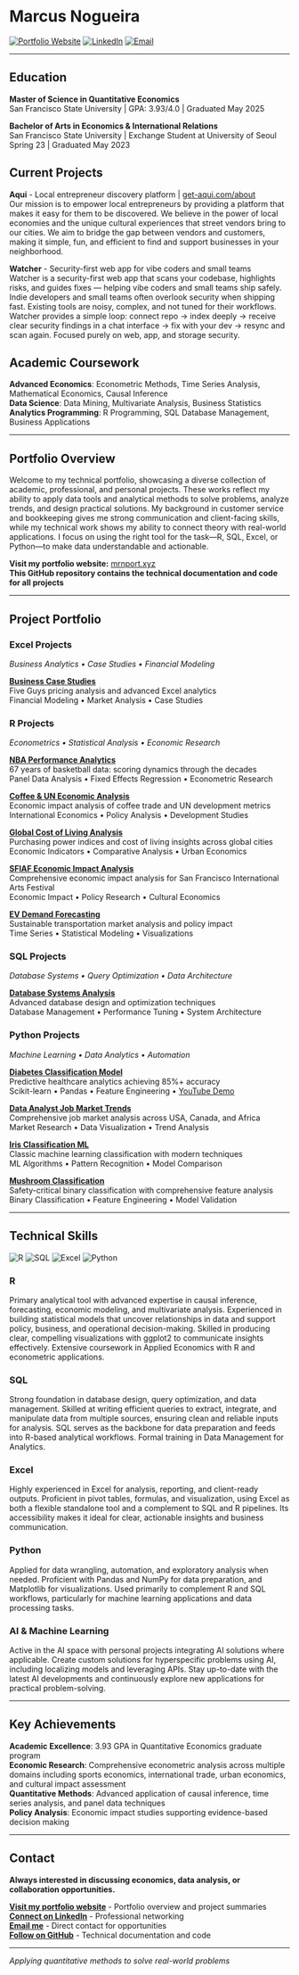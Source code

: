 # Marcus Nogueira

[![Portfolio Website](https://img.shields.io/badge/Portfolio-mrnport.xyz-blue?style=for-the-badge)](https://mrnport.xyz)
[![LinkedIn](https://img.shields.io/badge/LinkedIn-Connect-0077B5?style=for-the-badge&logo=linkedin)](https://linkedin.com/in/mrnsf)
[![Email](https://img.shields.io/badge/Email-Contact-D14836?style=for-the-badge&logo=gmail)](mailto:marcus.nogueira1@gmail.com)

---

## Education

**Master of Science in Quantitative Economics**  
San Francisco State University | GPA: 3.93/4.0 | Graduated May 2025

**Bachelor of Arts in Economics & International Relations**  
San Francisco State University | Exchange Student at University of Seoul Spring 23 | Graduated May 2023

## Current Projects

**Aqui** - Local entrepreneur discovery platform | [get-aqui.com/about](https://get-aqui.com/about)  
Our mission is to empower local entrepreneurs by providing a platform that makes it easy for them to be discovered. We believe in the power of local economies and the unique cultural experiences that street vendors bring to our cities. We aim to bridge the gap between vendors and customers, making it simple, fun, and efficient to find and support businesses in your neighborhood.

**Watcher** - Security-first web app for vibe coders and small teams  
Watcher is a security-first web app that scans your codebase, highlights risks, and guides fixes — helping vibe coders and small teams ship safely. Indie developers and small teams often overlook security when shipping fast. Existing tools are noisy, complex, and not tuned for their workflows. Watcher provides a simple loop: connect repo → index deeply → receive clear security findings in a chat interface → fix with your dev → resync and scan again. Focused purely on web, app, and storage security.

## Academic Coursework

**Advanced Economics**: Econometric Methods, Time Series Analysis, Mathematical Economics, Causal Inference  
**Data Science**: Data Mining, Multivariate Analysis, Business Statistics  
**Analytics Programming**: R Programming, SQL Database Management, Business Applications  

---

## Portfolio Overview

Welcome to my technical portfolio, showcasing a diverse collection of academic, professional, and personal projects. These works reflect my ability to apply data tools and analytical methods to solve problems, analyze trends, and design practical solutions. My background in customer service and bookkeeping gives me strong communication and client-facing skills, while my technical work shows my ability to connect theory with real-world applications. I focus on using the right tool for the task—R, SQL, Excel, or Python—to make data understandable and actionable.

**Visit my portfolio website:** [mrnport.xyz](https://mrnport.xyz)  
**This GitHub repository contains the technical documentation and code for all projects**

---

## Project Portfolio

### Excel Projects
*Business Analytics • Case Studies • Financial Modeling*

**[Business Case Studies](./Excel/)**  
Five Guys pricing analysis and advanced Excel analytics  
Financial Modeling • Market Analysis • Case Studies

### R Projects
*Econometrics • Statistical Analysis • Economic Research*

**[NBA Performance Analytics](./R/NBA_Performance_Analytics/)**  
67 years of basketball data: scoring dynamics through the decades  
Panel Data Analysis • Fixed Effects Regression • Econometric Research

**[Coffee & UN Economic Analysis](./R/)**  
Economic impact analysis of coffee trade and UN development metrics  
International Economics • Policy Analysis • Development Studies

**[Global Cost of Living Analysis](./R/)**  
Purchasing power indices and cost of living insights across global cities  
Economic Indicators • Comparative Analysis • Urban Economics

**[SFIAF Economic Impact Analysis](./R/SFIAF%20Impact%20Report/)**  
Comprehensive economic impact analysis for San Francisco International Arts Festival  
Economic Impact • Policy Research • Cultural Economics

**[EV Demand Forecasting](./Python/EV_Demand_Forecasting/)**  
Sustainable transportation market analysis and policy impact  
Time Series • Statistical Modeling • Visualizations

### SQL Projects
*Database Systems • Query Optimization • Data Architecture*

**[Database Systems Analysis](./SQL/)**  
Advanced database design and optimization techniques  
Database Management • Performance Tuning • System Architecture

### Python Projects
*Machine Learning • Data Analytics • Automation*

**[Diabetes Classification Model](./Python/Diabetes_Classification/)**  
Predictive healthcare analytics achieving 85%+ accuracy  
Scikit-learn • Pandas • Feature Engineering • [YouTube Demo](https://youtu.be/OM44Vbp7cq4)

**[Data Analyst Job Market Trends](./Python/Data%20Analyst%20Job%20Market%20Trends/)**  
Comprehensive job market analysis across USA, Canada, and Africa  
Market Research • Data Visualization • Trend Analysis


**[Iris Classification ML](./Python/Iris%20ML/)**  
Classic machine learning classification with modern techniques  
ML Algorithms • Pattern Recognition • Model Comparison

**[Mushroom Classification](./Python/Mushroom%20Classification/)**  
Safety-critical binary classification with comprehensive feature analysis  
Binary Classification • Feature Engineering • Model Validation

---

## Technical Skills

![R](https://img.shields.io/badge/R-276DC3?style=for-the-badge&logo=r&logoColor=white)
![SQL](https://img.shields.io/badge/SQL-4479A1?style=for-the-badge&logo=mysql&logoColor=white)
![Excel](https://img.shields.io/badge/Excel-217346?style=for-the-badge&logo=microsoft-excel&logoColor=white)
![Python](https://img.shields.io/badge/Python-3776AB?style=for-the-badge&logo=python&logoColor=white)

### R
Primary analytical tool with advanced expertise in causal inference, forecasting, economic modeling, and multivariate analysis. Experienced in building statistical models that uncover relationships in data and support policy, business, and operational decision-making. Skilled in producing clear, compelling visualizations with ggplot2 to communicate insights effectively. Extensive coursework in Applied Economics with R and econometric applications.

### SQL
Strong foundation in database design, query optimization, and data management. Skilled at writing efficient queries to extract, integrate, and manipulate data from multiple sources, ensuring clean and reliable inputs for analysis. SQL serves as the backbone for data preparation and feeds into R-based analytical workflows. Formal training in Data Management for Analytics.

### Excel
Highly experienced in Excel for analysis, reporting, and client-ready outputs. Proficient in pivot tables, formulas, and visualization, using Excel as both a flexible standalone tool and a complement to SQL and R pipelines. Its accessibility makes it ideal for clear, actionable insights and business communication.

### Python
Applied for data wrangling, automation, and exploratory analysis when needed. Proficient with Pandas and NumPy for data preparation, and Matplotlib for visualizations. Used primarily to complement R and SQL workflows, particularly for machine learning applications and data processing tasks.

### AI & Machine Learning
Active in the AI space with personal projects integrating AI solutions where applicable. Create custom solutions for hyperspecific problems using AI, including localizing models and leveraging APIs. Stay up-to-date with the latest AI developments and continuously explore new applications for practical problem-solving.

---

## Key Achievements

**Academic Excellence**: 3.93 GPA in Quantitative Economics graduate program  
**Economic Research**: Comprehensive econometric analysis across multiple domains including sports economics, international trade, urban economics, and cultural impact assessment  
**Quantitative Methods**: Advanced application of causal inference, time series analysis, and panel data techniques  
**Policy Analysis**: Economic impact studies supporting evidence-based decision making  

---

## Contact

**Always interested in discussing economics, data analysis, or collaboration opportunities.**

**[Visit my portfolio website](https://mrnport.xyz)** - Portfolio overview and project summaries  
**[Connect on LinkedIn](https://linkedin.com/in/mrnsf)** - Professional networking  
**[Email me](mailto:marcus.nogueira1@gmail.com)** - Direct contact for opportunities  
**[Follow on GitHub](https://github.com/mrnsf)** - Technical documentation and code

---

*Applying quantitative methods to solve real-world problems*
